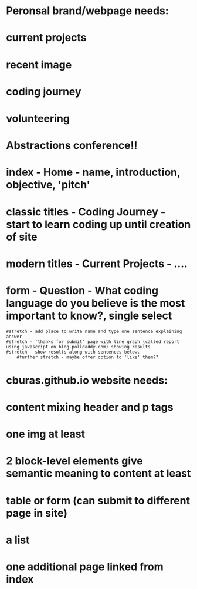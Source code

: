 # Peronsal brand/webpage needs:
# current projects
# recent image
# coding journey
# volunteering
# Abstractions conference!!

# index - Home - name, introduction, objective, 'pitch'
# classic titles - Coding Journey - start to learn coding up until creation of site
# modern titles - Current Projects - ....
# form - Question - What coding language do you believe is the most important to know?, single select
	#stretch - add place to write name and type one sentence explaining answer
	#stretch - 'thanks for submit' page with line graph (called report using javascript on blog.polldaddy.com) showing results
	#stretch - show results along with sentences below.
		#further stretch - maybe offer option to 'like' them??



# cburas.github.io website needs:

# content mixing header and p tags
# one img at least
# 2 block-level elements give semantic meaning to content at least
# table or form (can submit to different page in site)
# a list
# one additional page linked from index


